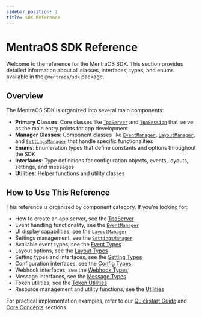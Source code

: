 ```yaml
---
sidebar_position: 1
title: SDK Reference
---
```


# MentraOS SDK Reference

Welcome to the reference for the MentraOS SDK. This section provides detailed information about all classes, interfaces, types, and enums available in the `@mentraos/sdk` package.

## Overview

The MentraOS SDK is organized into several main components:

- **Primary Classes**: Core classes like [`TpaServer`](/reference/tpa-server) and [`TpaSession`](/reference/tpa-session) that serve as the main entry points for app development
- **Manager Classes**: Component classes like [`EventManager`](/reference/managers/event-manager), [`LayoutManager`](/reference/managers/layout-manager), and [`SettingsManager`](/reference/managers/settings-manager) that handle specific functionalities
- **Enums**: Enumeration types that define constants and options throughout the SDK
- **Interfaces**: Type definitions for configuration objects, events, layouts, settings, and messages
- **Utilities**: Helper functions and utility classes

## How to Use This Reference

This reference is organized by component category. If you're looking for:

- How to create an app server, see the [TpaServer](/reference/tpa-server)
- Event handling functionality, see the [`EventManager`](/reference/managers/event-manager)
- UI display capabilities, see the [`LayoutManager`](/reference/managers/layout-manager)
- Settings management, see the [`SettingsManager`](/reference/managers/settings-manager)
- Available event types, see the [Event Types](/reference/interfaces/event-types)
- Layout options, see the [Layout Types](/reference/interfaces/layout-types)
- Setting types and interfaces, see the [Setting Types](/reference/interfaces/setting-types)
- Configuration interfaces, see the [Config Types](/reference/interfaces/config-types)
- Webhook interfaces, see the [Webhook Types](/reference/interfaces/webhook-types)
- Message interfaces, see the [Message Types](/reference/interfaces/message-types)
- Token utilities, see the [Token Utilities](/reference/token-utils)
- Resource management and utility functions, see the [Utilities](/reference/utilities)

For practical implementation examples, refer to our [Quickstart Guide](/quickstart) and [Core Concepts](/core-concepts) sections.